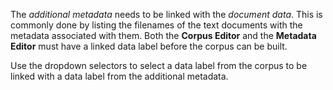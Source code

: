 The _additional metadata_ needs to be linked with the _document data_. This is commonly done by listing the filenames of the text documents with the metadata associated with them. Both the **Corpus Editor** and the **Metadata Editor** must have a linked data label before the corpus can be built.

Use the dropdown selectors to select a data label from the corpus to be linked with a data label from the additional metadata.
